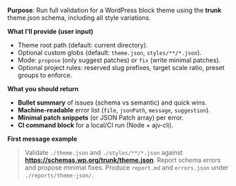 **Purpose**: Run full validation for a WordPress block theme using the **trunk** theme.json schema, including all style variations.

**What I’ll provide (user input)**
- Theme root path (default: current directory).
- Optional custom globs (default: `theme.json`, `styles/**/*.json`).
- Mode: `propose` (only suggest patches) or `fix` (write minimal patches).
- Optional project rules: reserved slug prefixes, target scale ratio, preset groups to enforce.

**What you should return**
- **Bullet summary** of issues (schema vs semantic) and quick wins.
- **Machine‑readable** error list (`file`, `jsonPath`, `message`, `suggestion`).
- **Minimal patch snippets** (or JSON Patch array) per error.
- **CI command block** for a local/CI run (Node + ajv‑cli).

**First message example**
> Validate `./theme.json` and `./styles/**/*.json` against **https://schemas.wp.org/trunk/theme.json**. Report schema errors and propose minimal fixes. Produce `report.md` and `errors.json` under `./reports/theme-json/`.
